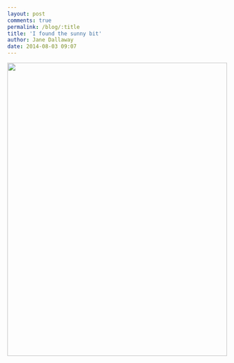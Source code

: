 ```yaml
---
layout: post
comments: true
permalink: /blog/:title
title: 'I found the sunny bit'
author: Jane Dallaway
date: 2014-08-03 09:07
---
```


<div><a href="http://static.skitters.dallaway.com/tp_IMG_20140803_090645.jpg"><img src="http://static.skitters.dallaway.com/tp_thumb_IMG_20140803_090645.jpg" width="500" height="667"/></a></div>


  
      
